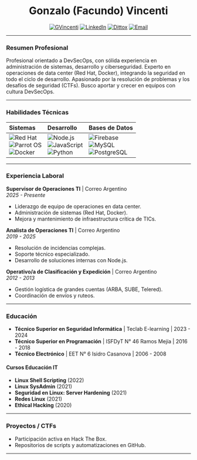 <div align="center">
   
# **Gonzalo (Facundo) Vincenti**

[![GVincenti](https://img.shields.io/badge/GitHub-%2318171F.svg?style=for-the-badge&logo=github&logoColor=white)](https://github.com/gvincenti)
[![LinkedIn](https://img.shields.io/badge/LinkedIn-%230077B5.svg?style=for-the-badge&logo=linkedin&logoColor=white)](https://www.linkedin.com/in/gonzalo-vincenti-3b78882b6)
[![Dittox](https://img.shields.io/badge/Hack%20The%20Box-9FEF00?style=for-the-badge&logo=hackthebox&logoColor=white)](https://app.hackthebox.com/profile/767761)
[![Email](https://img.shields.io/badge/Email-gvincenti%40zohomail.com-blue?style=for-the-badge&logo=gmail&logoColor=white)](mailto:gvincenti@zohomail.com)

</div>

---

### **Resumen Profesional**

Profesional orientado a DevSecOps, con sólida experiencia en administración de sistemas, desarrollo y ciberseguridad. Experto en operaciones de data center (Red Hat, Docker), integrando la seguridad en todo el ciclo de desarrollo. Apasionado por la resolución de problemas y los desafíos de seguridad (CTFs). Busco aportar y crecer en equipos con cultura DevSecOps.

---

### **Habilidades Técnicas**

| **Sistemas** | **Desarrollo** | **Bases de Datos** |
| :--- | :--- | :--- |
| ![Red Hat](https://img.shields.io/badge/Red_Hat-EE0000?style=for-the-badge&logo=redhat&logoColor=white) <br/> ![Parrot OS](https://img.shields.io/badge/Parrot%20Security-222222?style=for-the-badge&logo=parrot-security&logoColor=15E0ED) <br/> ![Docker](https://img.shields.io/badge/Docker-2496ED?style=for-the-badge&logo=docker&logoColor=white) | ![Node.js](https://img.shields.io/badge/Node.js-339933?style=for-the-badge&logo=nodedotjs&logoColor=white) <br/> ![JavaScript](https://img.shields.io/badge/JavaScript-F7DF1E?style=for-the-badge&logo=javascript&logoColor=black) <br/> ![Python](https://img.shields.io/badge/Python-3776AB?style=for-the-badge&logo=python&logoColor=white) | ![Firebase](https://img.shields.io/badge/Firebase-FFCA28?style=for-the-badge&logo=firebase&logoColor=black) <br/> ![MySQL](https://img.shields.io/badge/MySQL-4479A1?style=for-the-badge&logo=mysql&logoColor=white) <br/> ![PostgreSQL](https://img.shields.io/badge/PostgreSQL-316192?style=for-the-badge&logo=postgresql&logoColor=white) |


---

### **Experiencia Laboral**

**Supervisor de Operaciones TI** | Correo Argentino  
*2025 - Presente*  
- Liderazgo de equipo de operaciones en data center.
- Administración de sistemas (Red Hat, Docker).
- Mejora y mantenimiento de infraestructura crítica de TICs.

**Analista de Operaciones TI** | Correo Argentino  
*2019 - 2025*  
- Resolución de incidencias complejas.
- Soporte técnico especializado.
- Desarrollo de soluciones internas con Node.js.

**Operativo/a de Clasificación y Expedición** | Correo Argentino  
*2012 - 2013*  
- Gestión logística de grandes cuentas (ARBA, SUBE, Telered).
- Coordinación de envíos y ruteos.

---

### **Educación**

- **Técnico Superior en Seguridad Informática** | Teclab E-learning | 2023 - 2024
- **Técnico Superior en Programación** | ISFDyT N° 46 Ramos Mejía | 2016 - 2018
- **Técnico Electrónico** | EET N° 6 Isidro Casanova | 2006 - 2008

#### **Cursos Educación IT**
- **Linux Shell Scripting** (2022)
- **Linux SysAdmin** (2021)
- **Seguridad en Linux: Server Hardening** (2021)
- **Redes Linux** (2021)
- **Ethical Hacking** (2020)

---

### **Proyectos / CTFs**

- Participación activa en Hack The Box.
- Repositorios de scripts y automatizaciones en GitHub.

---

